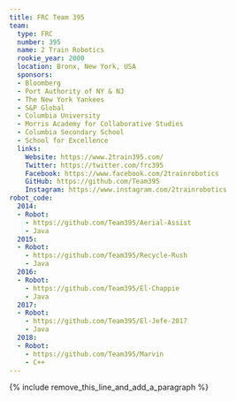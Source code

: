 ```yaml
---
title: FRC Team 395
team:
  type: FRC
  number: 395
  name: 2 Train Robotics
  rookie_year: 2000
  location: Bronx, New York, USA
  sponsors:
  - Bloomberg
  - Port Authority of NY & NJ
  - The New York Yankees
  - S&P Global
  - Columbia University
  - Morris Academy for Collaborative Studies
  - Columbia Secondary School
  - School for Excellence
  links:
    Website: https://www.2train395.com/
    Twitter: https://twitter.com/frc395
    Facebook: https://www.facebook.com/2trainrobotics
    GitHub: https://github.com/Team395
    Instagram: https://www.instagram.com/2trainrobotics
robot_code:
  2014:
  - Robot:
    - https://github.com/Team395/Aerial-Assist
    - Java
  2015:
  - Robot:
    - https://github.com/Team395/Recycle-Rush
    - Java
  2016:
  - Robot:
    - https://github.com/Team395/El-Chappie
    - Java
  2017:
  - Robot:
    - https://github.com/Team395/El-Jefe-2017
    - Java
  2018:
  - Robot:
    - https://github.com/Team395/Marvin
    - C++
---
```


{% include remove_this_line_and_add_a_paragraph %}